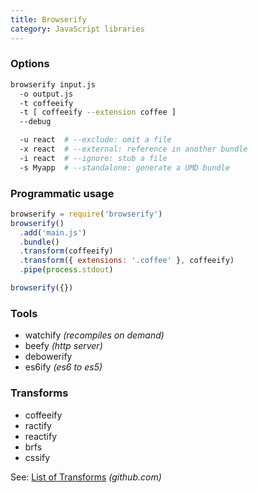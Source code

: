 ```yaml
---
title: Browserify
category: JavaScript libraries
---
```


### Options

```bash
browserify input.js
  -o output.js
  -t coffeeify
  -t [ coffeeify --extension coffee ]
  --debug
```

```bash
  -u react  # --exclude: omit a file
  -x react  # --external: reference in another bundle
  -i react  # --ignore: stub a file
  -s Myapp  # --standalone: generate a UMD bundle
```

### Programmatic usage

```js
browserify = require('browserify')
browserify()
  .add('main.js')
  .bundle()
  .transform(coffeeify)
  .transform({ extensions: '.coffee' }, coffeeify)
  .pipe(process.stdout)

browserify({})
```

### Tools

* watchify _(recompiles on demand)_
* beefy _(http server)_
* debowerify
* es6ify _(es6 to es5)_

### Transforms

* coffeeify
* ractify
* reactify
* brfs
* cssify

See: [List of Transforms](https://github.com/substack/node-browserify/wiki/list-of-transforms) _(github.com)_
